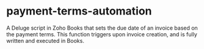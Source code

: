 # payment-terms-automation
A Deluge script in Zoho Books that sets the due date of an invoice based on the payment terms. This function triggers upon invoice creation, and is fully written and executed in Books.
